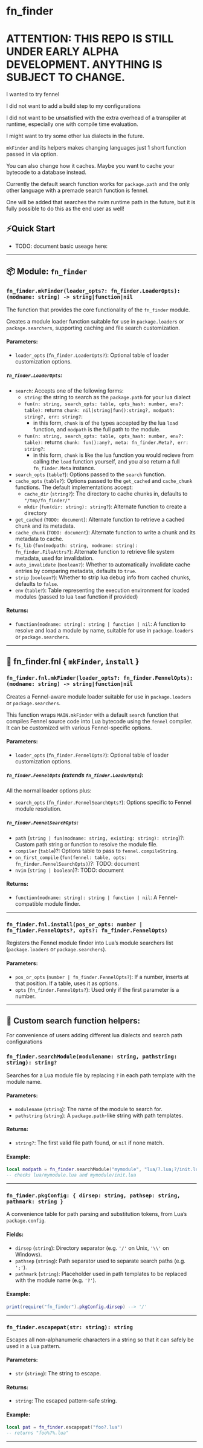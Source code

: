 # fn_finder

# ATTENTION: THIS REPO IS STILL UNDER EARLY ALPHA DEVELOPMENT. ANYTHING IS SUBJECT TO CHANGE.

I wanted to try fennel

I did not want to add a build step to my configurations

I did not want to be unsatisfied with the extra overhead of a transpiler at runtime, especially one with compile time evaluation.

I might want to try some other lua dialects in the future.

`mkFinder` and its helpers makes changing languages just 1 short function passed in via option.

You can also change how it caches. Maybe you want to cache your bytecode to a database instead.

Currently the default search function works for `package.path` and the only other language with a premade search function is fennel.

One will be added that searches the nvim runtime path in the future, but it is fully possible to do this as the end user as well!

## ⚡Quick Start

- TODO: document basic useage here:

---

## 📦 Module: `fn_finder`

### `fn_finder.mkFinder(loader_opts?: fn_finder.LoaderOpts): (modname: string) -> string|function|nil`

The function that provides the core functionality of the `fn_finder` module.

Creates a module loader function suitable for use in `package.loaders` or `package.searchers`, supporting caching and file search customization.

#### Parameters:

* `loader_opts` (`fn_finder.LoaderOpts?`): Optional table of loader customization options.

##### `fn_finder.LoaderOpts`:

* `search`: Accepts one of the following forms:
    - `string`: the string to search as the `package.path` for your lua dialect
    - `fun(n: string, search_opts: table, opts_hash: number, env?: table):` returns `chunk: nil|string|fun():string?, modpath: string?, err: string?`:
        - in this form, `chunk` is of the types accepted by the lua `load` function, and `modpath` is the full path to the module.
    - `fun(n: string, search_opts: table, opts_hash: number, env?: table):` returns `chunk: fun():any?, meta: fn_finder.Meta?, err: string?`:
        - in this form, `chunk` is like the lua function you would recieve from calling the `load` function yourself, and you also return a full `fn_finder.Meta` instance.
* `search_opts` (`table?`): Options passed to the `search` function.
* `cache_opts` (`table?`): Options passed to the `get_cached` and `cache_chunk` functions. The default implementations accept:
    - `cache_dir` (`string?`): The directory to cache chunks in, defaults to `"/tmp/fn_finder/"`
    - `mkdir` (`fun(dir: string): string?`): Alternate function to create a directory
* `get_cached` (`TODO: document`): Alternate function to retrieve a cached chunk and its metadata.
* `cache_chunk` (`TODO: document`): Alternate function to write a chunk and its metadata to cache.
* `fs_lib` (`fun(modpath: string, modname: string): fn_finder.FileAttrs?`): Alternate function to retrieve file system metadata, used for invalidation.
* `auto_invalidate` (`boolean?`): Whether to automatically invalidate cache entries by comparing metadata, defaults to `true`.
* `strip` (`boolean?`): Whether to strip lua debug info from cached chunks, defaults to `false`.
* `env` (`table?`): Table representing the execution environment for loaded modules (passed to lua `load` function if provided)

#### Returns:

* `function(modname: string): string | function | nil`: A function to resolve and load a module by name, suitable for use in `package.loaders` or `package.searchers`.

---

## 🌿 fn_finder.fnl { `mkFinder`, `install` }


### `fn_finder.fnl.mkFinder(loader_opts?: fn_finder.FennelOpts): (modname: string) -> string|function|nil`

Creates a Fennel-aware module loader suitable for use in `package.loaders` or `package.searchers`.

This function wraps `MAIN.mkFinder` with a default `search` function that compiles Fennel source code into Lua bytecode using the `fennel` compiler. It can be customized with various Fennel-specific options.

#### Parameters:

* `loader_opts` (`fn_finder.FennelOpts?`): Optional table of loader customization options.

##### `fn_finder.FennelOpts` (extends `fn_finder.LoaderOpts`):

All the normal loader options plus:
* `search_opts` (`fn_finder.FennelSearchOpts?`): Options specific to Fennel module resolution.

##### `fn_finder.FennelSearchOpts`:

* `path` (`string | fun(modname: string, existing: string): string`)?: Custom path string or function to resolve the module file.
* `compiler` (`table`)?: Options table to pass to `fennel.compileString`.
* `on_first_compile` (`fun(fennel: table, opts: fn_finder.FennelSearchOpts)`)?: TODO: document
* `nvim` (`string | boolean`)?: TODO: document

#### Returns:

* `function(modname: string): string | function | nil`: A Fennel-compatible module finder.

---

### `fn_finder.fnl.install(pos_or_opts: number | fn_finder.FennelOpts?, opts?: fn_finder.FennelOpts)`

Registers the Fennel module finder into Lua’s module searchers list (`package.loaders` or `package.searchers`).

#### Parameters:

* `pos_or_opts` (`number | fn_finder.FennelOpts?`): If a number, inserts at that position. If a table, uses it as options.
* `opts` (`fn_finder.FennelOpts?`): Used only if the first parameter is a number.

---

## 🔎 Custom search function helpers:

For convenience of users adding different lua dialects and search path configurations

### `fn_finder.searchModule(modulename: string, pathstring: string): string?`

Searches for a Lua module file by replacing `?` in each path template with the module name.

#### Parameters:

* `modulename` (`string`): The name of the module to search for.
* `pathstring` (`string`): A `package.path`-like string with path templates.

#### Returns:

* `string?`: The first valid file path found, or `nil` if none match.

#### Example:

```lua
local modpath = fn_finder.searchModule("mymodule", "lua/?.lua;?/init.lua")
-- checks lua/mymodule.lua and mymodule/init.lua
```

---

### `fn_finder.pkgConfig: { dirsep: string, pathsep: string, pathmark: string }`

A convenience table for path parsing and substitution tokens, from Lua’s `package.config`.

#### Fields:

* `dirsep` (`string`): Directory separator (e.g. `'/'` on Unix, `'\\'` on Windows).
* `pathsep` (`string`): Path separator used to separate search paths (e.g. `';'`).
* `pathmark` (`string`): Placeholder used in path templates to be replaced with the module name (e.g. `'?'`).

#### Example:

```lua
print(require("fn_finder").pkgConfig.dirsep) --> '/'
```

---

### `fn_finder.escapepat(str: string): string`

Escapes all non-alphanumeric characters in a string so that it can safely be used in a Lua pattern.

#### Parameters:

* `str` (`string`): The string to escape.

#### Returns:

* `string`: The escaped pattern-safe string.

#### Example:

```lua
local pat = fn_finder.escapepat("foo?.lua")
-- returns "foo%?%.lua"
```

---
